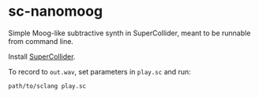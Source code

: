 # sc-nanomoog

Simple Moog-like subtractive synth in SuperCollider, meant to be
runnable from command line.

Install [SuperCollider](https://supercollider.github.io/download).

To record to `out.wav`, set parameters in `play.sc` and run:
```
path/to/sclang play.sc
```
